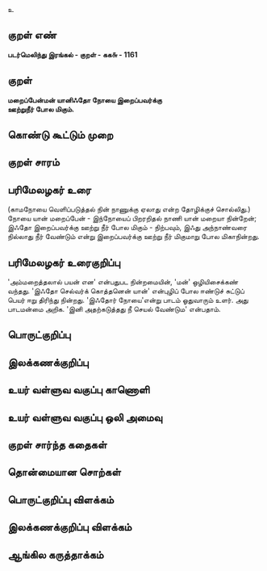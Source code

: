உ

## குறள் எண் 

**படர்மெலிந்து இரங்கல் - குறள் - கக௬ - 1161**

## குறள் 

**மறைப்பேன்மன் யானிஃதோ நோயை இறைப்பவர்க்கு  
ஊற்றுநீர் போல மிகும்.**

## கொண்டு கூட்டும் முறை


## குறள் சாரம் 


## பரிமேலழகர் உரை

(காமநோயை வெளிப்படுத்தல் நின் நாணுக்கு ஏலாது என்ற தோழிக்குச் சொல்லிது.) நோயை யான் மறைப்பேன் - இந்நோயைப் பிறரறிதல் நாணி யான் மறையா நின்றேன்; இஃதோ இறைப்பவர்க்கு ஊற்று நீர் போல மிகும் - நிற்பவும், இஃது அந்நாண்வரை நில்லாது நீர் வேண்டும் என்று இறைப்பவர்க்கு ஊற்று நீர் மிகுமாறு போல மிகாநின்றது.

## பரிமேலழகர் உரைகுறிப்பு   

'அம்மறைத்தலால் பயன் என' என்பதுபட நின்றமையின், 'மன்' ஒழியிசைக்கண் வந்தது. 'இஃதோ செல்வர்க் கொத்தனென் யான்' என்புழிப் போல ஈண்டுச் சுட்டுப் பெயர் ஈறு திரிந்து நின்றது. 'இஃதோர் நோயை'என்று பாடம் ஓதுவாரும் உளர். அது பாடமன்மை அறிக. 'இனி அதற்கடுத்தது நீ செயல் வேண்டும' என்பதாம்.

## பொருட்குறிப்பு 


## இலக்கணக்குறிப்பு  


## உயர் வள்ளுவ வகுப்பு காணொளி


## உயர் வள்ளுவ வகுப்பு ஒலி அமைவு 

 
## குறள் சார்ந்த கதைகள் 


## தொன்மையான சொற்கள்


## பொருட்குறிப்பு விளக்கம்


## இலக்கணக்குறிப்பு விளக்கம்


## ஆங்கில கருத்தாக்கம் 


